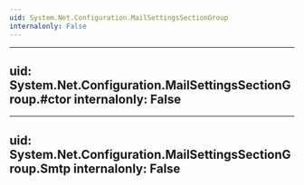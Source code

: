 ```yaml
---
uid: System.Net.Configuration.MailSettingsSectionGroup
internalonly: False
---
```


---
uid: System.Net.Configuration.MailSettingsSectionGroup.#ctor
internalonly: False
---

---
uid: System.Net.Configuration.MailSettingsSectionGroup.Smtp
internalonly: False
---

